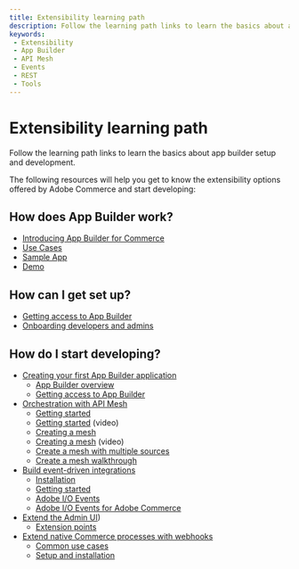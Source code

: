 ```yaml
---
title: Extensibility learning path
description: Follow the learning path links to learn the basics about app builder setup and development.
keywords:
 - Extensibility
 - App Builder
 - API Mesh
 - Events
 - REST
 - Tools
---
```


# Extensibility learning path

Follow the learning path links to learn the basics about app builder setup and development.

The following resources will help you get to know the extensibility options offered by Adobe Commerce and start developing:

## How does App Builder work?

- [Introducing App Builder for Commerce](https://experienceleague.adobe.com/docs/commerce-learn/tutorials/adobe-developer-app-builder/introduction-to-app-builder.html)
- [Use Cases](https://www.youtube.com/watch?v=spm90jwC94A&t=1s)
- [Sample App](https://developer.adobe.com/commerce/extensibility/amazon-sales-channel/)
- [Demo](https://experienceleague.adobe.com/docs/commerce-learn/tutorials/adobe-developer-app-builder/app-builder-functional-demonstration.html)

## How can I get set up?

- [Getting access to App Builder](https://developer.adobe.com/app-builder/docs/overview/getting_access/)
- [Onboarding developers and admins](https://helpx.adobe.com/enterprise/using/manage-developers.html)

## How do I start developing?

- [Creating your first App Builder application](https://developer.adobe.com/app-builder/docs/getting_started/first_app/)
  - [App Builder overview](https://developer.adobe.com/app-builder/docs/overview/)
  - [Getting access to App Builder](https://developer.adobe.com/app-builder/docs/overview/getting_access/)
- [Orchestration with API Mesh](https://developer.adobe.com/graphql-mesh-gateway/)
  - [Getting started](https://developer.adobe.com/graphql-mesh-gateway/gateway/getting-started/)
  - [Getting started](https://experienceleague.adobe.com/docs/commerce-learn/tutorials/adobe-developer-app-builder/api-mesh/getting-started-api-mesh.html) (video)
  - [Creating a mesh](https://developer.adobe.com/graphql-mesh-gateway/gateway/create-mesh/)
  - [Creating a mesh](https://experienceleague.adobe.com/docs/commerce-learn/tutorials/adobe-developer-app-builder/api-mesh/getting-started-api-mesh.html) (video)
  - [Create a mesh with multiple sources](https://experienceleague.adobe.com/docs/commerce-learn/tutorials/adobe-developer-app-builder/api-mesh/graphql-multiple-source.html)
  - [Create a mesh walkthrough](https://developer.adobe.com/graphql-mesh-gateway/gateway/mesh_walkthrough/)
- [Build event-driven integrations](https://developer.adobe.com/commerce/extensibility/events/)
  - [Installation](https://developer.adobe.com/commerce/extensibility/events/installation/)
  - [Getting started](https://experienceleague.adobe.com/docs/commerce-learn/tutorials/adobe-developer-app-builder/io-events/getting-started-io-events.html)
  - [Adobe I/O Events](https://developer.adobe.com/events/docs/)
  - [Adobe I/O Events for Adobe Commerce](https://developer.adobe.com/commerce/extensibility/events/)
- [Extend the Admin UI](https://developer.adobe.com/commerce/extensibility/admin-ui-sdk/))
  - [Extension points](https://developer.adobe.com/commerce/extensibility/admin-ui-sdk/extension-points/)
- [Extend native Commerce processes with webhooks](https://developer.adobe.com/commerce/extensibility/webhooks/hooks/)
  - [Common use cases](https://developer.adobe.com/commerce/extensibility/webhooks/use-cases/)
  - [Setup and installation](https://developer.adobe.com/commerce/extensibility/webhooks/installation/)
